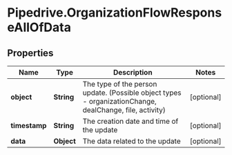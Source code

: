 # Pipedrive.OrganizationFlowResponseAllOfData

## Properties

Name | Type | Description | Notes
------------ | ------------- | ------------- | -------------
**object** | **String** | The type of the person update. (Possible object types - organizationChange, dealChange, file, activity) | [optional] 
**timestamp** | **String** | The creation date and time of the update | [optional] 
**data** | **Object** | The data related to the update | [optional] 


